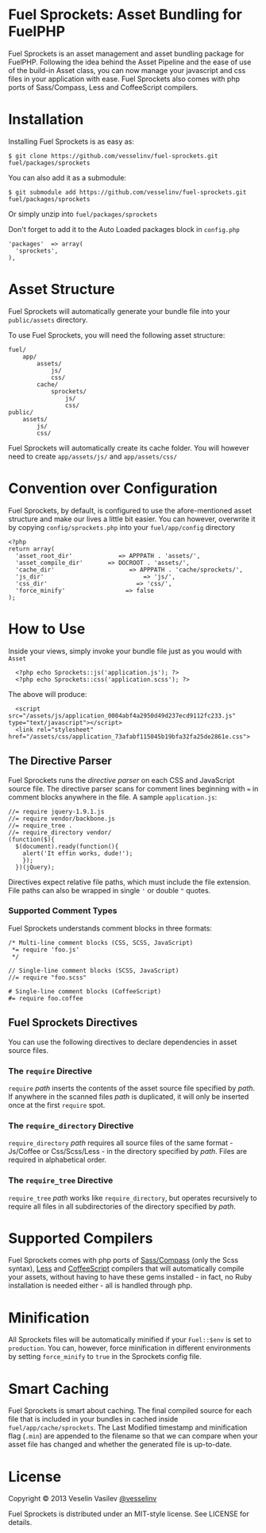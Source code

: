 # Fuel Sprockets: Asset Bundling for FuelPHP

Fuel Sprockets is an asset management and asset bundling package
for FuelPHP. Following the idea behind the Asset Pipeline and the ease
of use of the build-in Asset class, you can now manage your javascript
and css files in your application with ease. Fuel Sprockets also comes 
with php ports of Sass/Compass, Less and CoffeeScript compilers.

# Installation #

Installing Fuel Sprockets is as easy as:

    $ git clone https://github.com/vesselinv/fuel-sprockets.git fuel/packages/sprockets

You can also add it as a submodule:

    $ git submodule add https://github.com/vesselinv/fuel-sprockets.git fuel/packages/sprockets

Or simply unzip into `fuel/packages/sprockets`

Don't forget to add it to the Auto Loaded packages block in `config.php`

    'packages'  => array(
      'sprockets',
    ),

# Asset Structure #

Fuel Sprockets will automatically generate your bundle file into your `public/assets` directory.

To use Fuel Sprockets, you will need the following asset structure:

    fuel/
        app/
            assets/
                js/
                css/
            cache/
                sprockets/
                    js/
                    css/
    public/
        assets/
            js/
            css/

Fuel Sprockets will automatically create its cache folder. You will however need to create
`app/assets/js/` and `app/assets/css/`

# Convention over Configuration #

Fuel Sprockets, by default, is configured to use the afore-mentioned asset
structure and make our lives a little bit easier. You can however, overwrite it 
by copying `config/sprockets.php` into your `fuel/app/config` directory

    <?php
    return array(
      'asset_root_dir'             => APPPATH . 'assets/',
      'asset_compile_dir'       => DOCROOT . 'assets/',
      'cache_dir'                     => APPPATH . 'cache/sprockets/',
      'js_dir'                            => 'js/',
      'css_dir'                         => 'css/',
      'force_minify'                 => false
    );

# How to Use  #

Inside your views, simply invoke your bundle file just as you would with `Asset`

      <?php echo Sprockets::js('application.js'); ?>
      <?php echo Sprockets::css('application.scss'); ?>

The above will produce:

      <script src="/assets/js/application_0004abf4a2950d49d237ecd9112fc233.js" type="text/javascript"></script>
      <link rel="stylesheet" href="/assets/css/application_73afabf115045b19bfa32fa25de2861e.css">

## The Directive Parser ##

Fuel Sprockets runs the *directive parser* on each CSS and JavaScript
source file. The directive parser scans for comment lines beginning with 
`=` in comment blocks anywhere in the file. A sample `application.js`:

    //= require jquery-1.9.1.js
    //= require vendor/backbone.js
    //= require_tree .
    //= require_directory vendor/
    (function($){
      $(document).ready(function(){
        alert('It effin works, dude!');
        });
      })(jQuery);

Directives expect relative file paths, which must include the file extension.
File paths can also be wrapped in single `'` or double `"` quotes.

### Supported Comment Types ###

Fuel Sprockets understands comment blocks in three formats:

    /* Multi-line comment blocks (CSS, SCSS, JavaScript)
     *= require 'foo.js'
     */

    // Single-line comment blocks (SCSS, JavaScript)
    //= require "foo.scss"

    # Single-line comment blocks (CoffeeScript)
    #= require foo.coffee

## Fuel Sprockets Directives ##

You can use the following directives to declare dependencies in asset
source files.

### The `require` Directive ###

`require` *path* inserts the contents of the asset source file
specified by *path*. If anywhere in the scanned files *path* is duplicated,
it will only be inserted once at the first `require` spot.

### The `require_directory` Directive ###

`require_directory` *path* requires all source files of the same
format - Js/Coffee or Css/Scss/Less - in the directory specified by *path*.
Files are required in alphabetical order.

### The `require_tree` Directive ###

`require_tree` *path* works like `require_directory`, but operates
recursively to require all files in all subdirectories of the
directory specified by *path*.

# Supported Compilers #

Fuel Sprockets comes with php ports of [Sass/Compass](https://github.com/leafo/scssphp-compass) (only the Scss syntax),
[Less](https://github.com/leafo/lessphp) and [CoffeeScript](https://github.com/alxlit/coffeescript-php) compilers that will automatically compile your assets,
without having to have these gems installed - in fact, no Ruby installation is
needed either - all is handled through php.

# Minification #

All Sprockets files will be automatically minified if your `Fuel::$env` is set to 
`production`. You can, however, force minification in different environments by
setting `force_minify` to `true` in the Sprockets config file.

# Smart Caching #

Fuel Sprockets is smart about caching. The final compiled source for each file that is 
included in your bundles in cached inside `fuel/app/cache/sprockets`. The Last Modified
timestamp and minification flag (`.min`) are appended to the filename so that we can 
compare when your asset file has changed and whether the generated file is up-to-date.

# License #

Copyright &copy; 2013 Veselin Vasilev  [@vesselinv](https://twitter.com/vesselinv)

Fuel Sprockets is distributed under an MIT-style license. See LICENSE for
details.